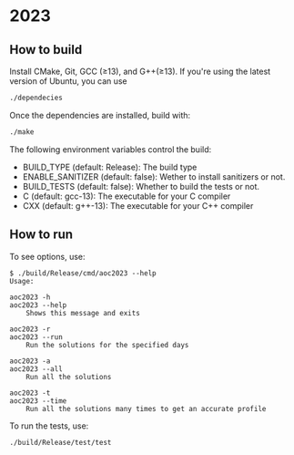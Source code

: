 # 2023

## How to build
Install CMake, Git, GCC (≥13), and G++(≥13). If you're using the latest version of Ubuntu, you can use
```bash
./dependecies
```

Once the dependencies are installed, build with:
```bash
./make
```

The following environment variables control the build:
- BUILD_TYPE (default: Release): The build type
- ENABLE_SANITIZER (default: false): Wether to install sanitizers or not.
- BUILD_TESTS (default: false): Whether to build the tests or not.
- C (default: gcc-13): The executable for your C compiler
- CXX (default: g++-13): The executable for your C++ compiler

## How to run
To see options, use:

```
$ ./build/Release/cmd/aoc2023 --help
Usage:

aoc2023 -h
aoc2023 --help
    Shows this message and exits

aoc2023 -r
aoc2023 --run
    Run the solutions for the specified days

aoc2023 -a
aoc2023 --all
    Run all the solutions

aoc2023 -t
aoc2023 --time
    Run all the solutions many times to get an accurate profile
```

To run the tests, use:
```bash
./build/Release/test/test
```